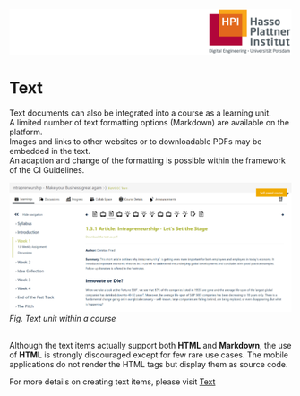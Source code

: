 ![HPI Logo](../../img/HPI_Logo.png)

# Text

Text documents can also be integrated into a course as a learning unit.  
A limited number of text formatting options (Markdown) are available on the platform.  
Images and links to other websites or to downloadable PDFs may be embedded in the text.  
An adaption and change of the formatting is possible within the framework of the CI Guidelines.  

![Text](../../img/features/itemtypes/text_item.png)
*Fig. Text unit within a course*  
<br>  

Although the text items actually support both **HTML** and **Markdown**, the use of **HTML** is strongly discouraged except for few rare use cases. The mobile applications do not render the HTML tags but display them as source code.

For more details on creating text items, please visit [Text](https://teachingteamguidelines.readthedocs.io/#courseadministration/addcontent/learningunits/text/)
